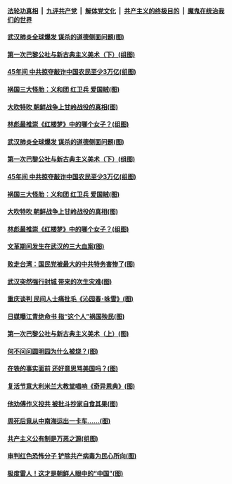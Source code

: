 

####  [法轮功真相](../../../../basic/blob/master/README.md?t=04200730) &nbsp;|&nbsp; [九评共产党](../../../../9ping.md/blob/master/README.md?t=04200730) &nbsp;|&nbsp; [解体党文化](../../../../jtdwh.md/blob/master/README.md?t=04200730)  &nbsp;|&nbsp; [共产主义的终极目的](../../../../gczydzjmd.md/blob/master/README.md?t=04200730) &nbsp;|&nbsp; [魔鬼在统治我们的世界](../../../../mgztzwmdsj.md/blob/master/README.md?t=04200730) 

#### [武汉肺炎全球爆发 谋杀的道德侧面问题(图)](../pages/p6/930328.md?t=04200730) 

#### [第一次巴黎公社与新古典主义美术（下）(组图)](../pages/p6/930010.md?t=04200730) 

#### [45年间 中共掠夺敲诈中国农民至少3万亿(组图)](../pages/p6/929794.md?t=04200730) 

#### [祸国三大怪胎：义和团 红卫兵 爱国贼(图)](../pages/p6/930091.md?t=04200730) 

#### [大吹特吹 朝鲜战争上甘岭战役的真相(图)](../pages/p6/928506.md?t=04200730) 

#### [林彪最推崇《红楼梦》中的哪个女子？(组图)](../pages/p6/929653.md?t=04200730) 

#### [武汉肺炎全球爆发 谋杀的道德侧面问题(图)](../pages/p6/930328.md?t=04200730) 

#### [第一次巴黎公社与新古典主义美术（下）(组图)](../pages/p6/930010.md?t=04200730) 

#### [45年间 中共掠夺敲诈中国农民至少3万亿(组图)](../pages/p6/929794.md?t=04200730) 

#### [祸国三大怪胎：义和团 红卫兵 爱国贼(图)](../pages/p6/930091.md?t=04200730) 

#### [大吹特吹 朝鲜战争上甘岭战役的真相(图)](../pages/p6/928506.md?t=04200730) 

#### [林彪最推崇《红楼梦》中的哪个女子？(组图)](../pages/p6/929653.md?t=04200730) 

#### [文革期间发生在武汉的三大血案(图)](../pages/p6/930112.md?t=04200730) 

#### [败走台湾：国民党被最大的中共特务害惨了(图)](../pages/p6/928498.md?t=04200730) 

#### [武汉突然强行封城 带来的次生灾难(图)](../pages/p6/930083.md?t=04200730) 

#### [重庆谈判 民间人士痛批毛《沁园春･咏雪》(图)](../pages/p6/929455.md?t=04200730) 

#### [日媒曝江青绝命书 指“这个人”祸国殃民(图)](../pages/p6/928504.md?t=04200730) 

#### [第一次巴黎公社与新古典主义美术（上）(图)](../pages/p6/930007.md?t=04200730) 

#### [何不问问圆明园为什么被烧？(图)](../pages/p6/929729.md?t=04200730) 

#### [在铁的事实面前 还好意思骂美国吗？(图)](../pages/p6/929890.md?t=04200730) 

#### [复活节意大利米兰大教堂唱响《奇异恩典》(图)](../pages/p6/929866.md?t=04200730) 

#### [他劝傅作义投共 被批斗抄家自食其果(图)](../pages/p6/929166.md?t=04200730) 

#### [周死后竟从中南海运出一卡车……(图)](../pages/p6/928502.md?t=04200730) 

#### [共产主义公有制是万恶之源(组图)](../pages/p6/929452.md?t=04200730) 

#### [审判红色恐怖分子 铲除共产病毒为民心所向(图)](../pages/p6/929704.md?t=04200730) 

#### [极度雷人！这才是朝鲜人眼中的“中国”(图)](../pages/p6/928495.md?t=04200730) 

